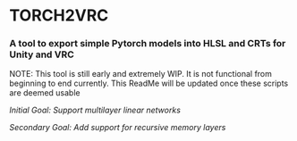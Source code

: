 # **TORCH2VRC**
### A tool to export simple Pytorch models into HLSL and CRTs for Unity and VRC

NOTE: This tool is still early and extremely WIP. It is not functional from beginning to end currently. This ReadMe will be updated once these scripts are deemed usable

*Initial Goal: Support multilayer linear networks*

*Secondary Goal: Add support for recursive memory layers*

